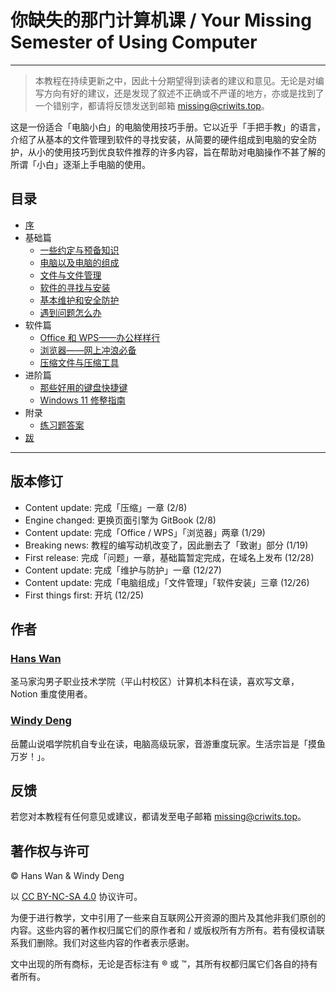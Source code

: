 # 你缺失的那门计算机课 / Your Missing Semester of Using Computer

---

> 本教程在持续更新之中，因此十分期望得到读者的建议和意见。无论是对编写方向有好的建议，还是发现了叙述不正确或不严谨的地方，亦或是找到了一个错别字，都请将反馈发送到邮箱 [missing@criwits.top](mailto:missing@criwits.top)。
> 

这是一份适合「电脑小白」的电脑使用技巧手册。它以近乎「手把手教」的语言，介绍了从基本的文件管理到软件的寻找安装，从简要的硬件组成到电脑的安全防护，从小的使用技巧到优良软件推荐的许多内容，旨在帮助对电脑操作不甚了解的所谓「小白」逐渐上手电脑的使用。

## 目录

- [序](missing/premble.md)
- 基础篇
  - [一些约定与预备知识](missing/first-things-first.md)
  - [电脑以及电脑的组成](missing/computer-and-its-components.md)
  - [文件与文件管理](missing/file-and-file-management.md)
  - [软件的寻找与安装](missing/software-installation.md)
  - [基本维护和安全防护](missing/basic-maintenance.md)
  - [遇到问题怎么办](missing/how-to-find-solutions.md)
- 软件篇
  - [Office 和 WPS——办公样样行](missing/office-and-wps.md)
  - [浏览器——网上冲浪必备](missing/browsers-and-how-to-choose.md)
  - [压缩文件与压缩工具](missing/archive-formats-and-tools.md)
- 进阶篇
  - [那些好用的键盘快捷键](missing/shortcut-keys.md)
  - [Windows 11 修整指南](missing/windows-11-optimization.md)
- 附录
  - [练习题答案](missing/answers.md)
- [跋](missing/afterwords.md)

---

## 版本修订

- Content update: 完成「压缩」一章 (2/8)
- Engine changed: 更换页面引擎为 GitBook (2/8)
- Content update: 完成「Office / WPS」「浏览器」两章 (1/29)
- Breaking news: 教程的编写动机改变了，因此删去了「致谢」部分 (1/19)
- First release: 完成「问题」一章，基础篇暂定完成，在域名上发布 (12/28)
- Content update: 完成「维护与防护」一章 (12/27)
- Content update: 完成「电脑组成」「文件管理」「软件安装」三章 (12/26)
- First things first: 开坑 (12/25)

## 作者

### [Hans Wan](https://criwits.top/)

圣马家沟男子职业技术学院（平山村校区）计算机本科在读，喜欢写文章，Notion 重度使用者。

### [Windy Deng](https://github.com/Wenti-D)

岳麓山说唱学院机自专业在读，电脑高级玩家，音游重度玩家。生活宗旨是「摸鱼万岁！」。

## 反馈

若您对本教程有任何意见或建议，都请发至电子邮箱 [missing@criwits.top](mailto:missing@criwits.top)。

## 著作权与许可

© Hans Wan & Windy Deng

以 [CC BY-NC-SA 4.0](https://creativecommons.org/licenses/by-nc-sa/4.0/deed.zh) 协议许可。

为便于进行教学，文中引用了一些来自互联网公开资源的图片及其他非我们原创的内容。这些内容的著作权归属它们的原作者和 / 或版权所有方所有。若有侵权请联系我们删除。我们对这些内容的作者表示感谢。

文中出现的所有商标，无论是否标注有 ® 或 ™，其所有权都归属它们各自的持有者所有。